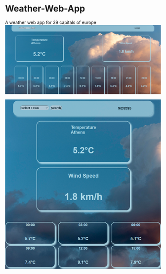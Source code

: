 # Weather-Web-App
A weather web app for 39 capitals of europe
![Description](Desktop-UI-weather-web-app.png)

![Description](Smartphone-UI-weather-web-app.png)
